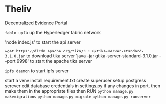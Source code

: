 # Theliv
Decentralized Evidence Portal

`fablo up` to up the Hyperledger fabric network

'node index.js' to start the api server

`wget https://dlcdn.apache.org/tika/3.1.0/tika-server-standard-3.1.0.jar` to download tika server
'java -jar gtika-server-standard-3.1.0.jar --port 9998' to start the apache tika server

`ipfs daemon` to start ipfs server

start a venv
install requirement.txt
create superuser
setup postgress serever
edit database credentials in settings.py
if any changes in port, then make them in the appropriate files
then RUN
`python manage.py makemigrations`
`python manage.py migrate`
`python manage.py runserver`
